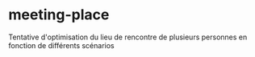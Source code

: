 # meeting-place
Tentative d'optimisation du lieu de rencontre de plusieurs personnes en fonction de différents scénarios
